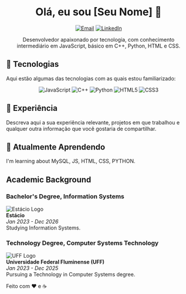 <h1 align="center">Olá, eu sou [Seu Nome] 👋</h1>
<p align="center">
  <a href="mailto:thullyocontact@gmail.com"><img alt="Email" src="https://img.shields.io/badge/Email-%23EA4335.svg?style=for-the-badge&logo=gmail&logoColor=white"/></a>
  <a href="https://www.linkedin.com/in/thúllyo-barcellos-953532269/"><img alt="LinkedIn" src="https://img.shields.io/badge/LinkedIn-%230077B5.svg?style=for-the-badge&logo=linkedin&logoColor=white"/></a>
</p>

<p align="center">Desenvolvedor apaixonado por tecnologia, com conhecimento intermediário em JavaScript, básico em C++, Python, HTML e CSS.</p>

## 🚀 Tecnologias

Aqui estão algumas das tecnologias com as quais estou familiarizado:

<p align="center">
  <img alt="JavaScript" src="https://img.shields.io/badge/-JavaScript-%23F7DF1E.svg?style=for-the-badge&logo=javascript&logoColor=white"/>
  <img alt="C++" src="https://img.shields.io/badge/-C++-%2300599C.svg?style=for-the-badge&logo=c%2B%2B&logoColor=white"/>
  <img alt="Python" src="https://img.shields.io/badge/-Python-%233776AB.svg?style=for-the-badge&logo=python&logoColor=white"/>
  <img alt="HTML5" src="https://img.shields.io/badge/-HTML5-%23E34F26.svg?style=for-the-badge&logo=html5&logoColor=white"/>
  <img alt="CSS3" src="https://img.shields.io/badge/-CSS3-%231572B6.svg?style=for-the-badge&logo=css3&logoColor=white"/>
</p>

## 💼 Experiência

Descreva aqui a sua experiência relevante, projetos em que trabalhou e qualquer outra informação que você gostaria de compartilhar.

## 🌱 Atualmente Aprendendo

I'm learning about MySQL, JS, HTML, CSS, PYTHON. 

## Academic Background

### Bachelor's Degree, Information Systems
![Estácio Logo](https://link-to-your-image.com/estacio-logo.png)  
**Estácio**  
*Jan 2023 - Dec 2026*  
Studying Information Systems.

### Technology Degree, Computer Systems Technology
![UFF Logo](https://link-to-your-image.com/uff-logo.png)  
**Universidade Federal Fluminense (UFF)**  
*Jan 2023 - Dec 2025*  
Pursuing a Technology in Computer Systems degree.


Feito com ❤️ e ☕️
